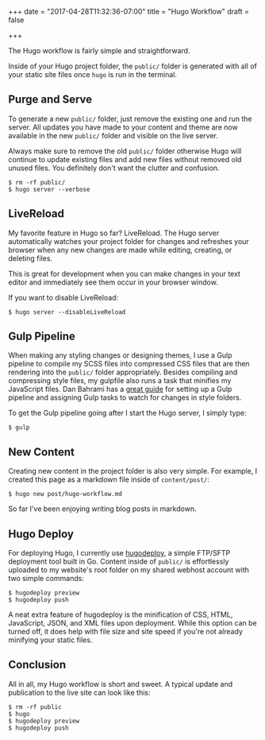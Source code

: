 +++
date = "2017-04-28T11:32:36-07:00"
title = "Hugo Workflow"
draft = false

+++

The Hugo workflow is fairly simple and straightforward.

Inside of your Hugo project folder, the `public/` folder is generated with all of your static site files once `hugo` is run in the terminal.

## Purge and Serve ##
To generate a new `public/` folder, just remove the existing one and run the server. All updates you have made to your content and theme are now available in the new `public/` folder and visible on the live server.

Always make sure to remove the old `public/` folder otherwise Hugo will continue to update existing files and add new files without removed old unused files. You definitely don't want the clutter and confusion.

```console
$ rm -rf public/
$ hugo server --verbose
```

## LiveReload ##
My favorite feature in Hugo so far? LiveReload. The Hugo server automatically watches your project folder for changes and refreshes your browser when any new changes are made while editing, creating, or deleting files.

This is great for development when you can make changes in your text editor and immediately see them occur in your browser window.

If you want to disable LiveReload:

```
$ hugo server --disableLiveReload
```

## Gulp Pipeline ##
When making any styling changes or designing themes, I use a Gulp pipeline to compile my SCSS files into compressed CSS files that are then rendering into the `public/` folder appropriately. Besides compiling and compressing style files, my gulpfile also runs a task that minifies my JavaScript files. Dan Bahrami has a [great guide](http://danbahrami.io/articles/building-a-production-website-with-hugo-and-gulp-js/) for setting up a Gulp pipeline and assigning Gulp tasks to watch for changes in style folders.

To get the Gulp pipeline going after I start the Hugo server, I simply type:

```console
$ gulp
```

## New Content ##
Creating new content in the project folder is also very simple. For example, I created this page as a markdown file inside of `content/post/`:

```console
$ hugo new post/hugo-workflow.md
```

So far I've been enjoying writing blog posts in markdown.

## Hugo Deploy ##
For deploying Hugo, I currently use [hugodeploy](https://github.com/mindok/hugodeploy), a simple FTP/SFTP deployment tool built in Go. Content inside of `public/` is effortlessly uploaded to my website's root folder on my shared webhost account with two simple commands:

```console
$ hugodeploy preview
$ hugodeploy push
```

A neat extra feature of hugodeploy is the minification of CSS, HTML, JavaScript, JSON, and XML files upon deployment. While this option can be turned off, it does help with file size and site speed if you're not already minifying your static files.

## Conclusion ##
All in all, my Hugo workflow is short and sweet. A typical update and publication to the live site can look like this:

```console
$ rm -rf public
$ hugo
$ hugodeploy preview
$ hugodeploy push
```
